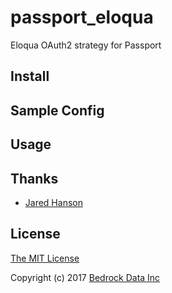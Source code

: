 # passport_eloqua
Eloqua OAuth2 strategy for Passport

## Install

## Sample Config

## Usage

## Thanks

  - [Jared Hanson](http://github.com/jaredhanson)

## License

[The MIT License](http://opensource.org/licenses/MIT)

Copyright (c) 2017 [Bedrock Data Inc](http://github.com/bedrockdata)
